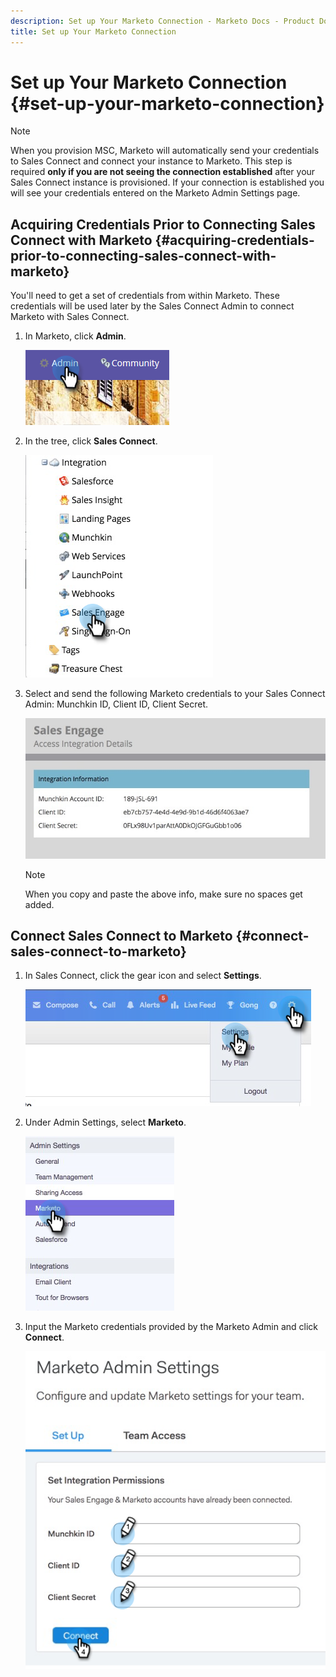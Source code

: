 ```yaml
---
description: Set up Your Marketo Connection - Marketo Docs - Product Documentation
title: Set up Your Marketo Connection
---
```

# Set up Your Marketo Connection {#set-up-your-marketo-connection}

>[!NOTE]
>
>When you provision MSC, Marketo will automatically send your credentials to Sales Connect and connect your instance to Marketo. This step is required **only if you are not seeing the connection established** after your Sales Connect instance is provisioned. If your connection is established you will see your credentials entered on the Marketo Admin Settings page.

## Acquiring Credentials Prior to Connecting Sales Connect with Marketo {#acquiring-credentials-prior-to-connecting-sales-connect-with-marketo}

You'll need to get a set of credentials from within Marketo. These credentials will be used later by the Sales Connect Admin to connect Marketo with Sales Connect.

1. In Marketo, click **Admin**.

   ![](assets/manually-set-up-your-marketo-connection-1.png)

1. In the tree, click **Sales Connect**.

   ![](assets/manually-set-up-your-marketo-connection-2.png)

1. Select and send the following Marketo credentials to your Sales Connect Admin: Munchkin ID, Client ID, Client Secret.

   ![](assets/manually-set-up-your-marketo-connection-3.jpg)

   >[!NOTE]
   >
   >When you copy and paste the above info, make sure no spaces get added.

## Connect Sales Connect to Marketo {#connect-sales-connect-to-marketo}

1. In Sales Connect, click the gear icon and select **Settings**.

   ![](assets/manually-set-up-your-marketo-connection-4.png)

1. Under Admin Settings, select **Marketo**.

   ![](assets/manually-set-up-your-marketo-connection-5.png)

1. Input the Marketo credentials provided by the Marketo Admin and click **Connect**.

   ![](assets/manually-set-up-your-marketo-connection-6.png)
